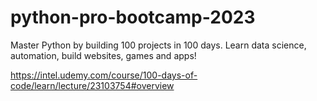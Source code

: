 # python-pro-bootcamp-2023
Master Python by building 100 projects in 100 days. Learn data science, automation, build websites, games and apps!

https://intel.udemy.com/course/100-days-of-code/learn/lecture/23103754#overview